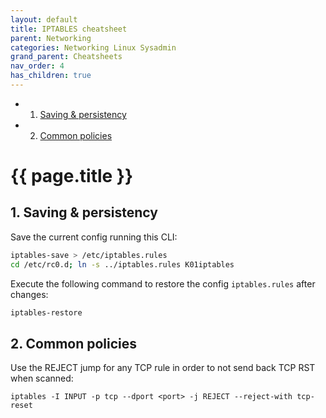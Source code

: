 ```yaml
---
layout: default
title: IPTABLES cheatsheet
parent: Networking
categories: Networking Linux Sysadmin
grand_parent: Cheatsheets
nav_order: 4
has_children: true
---
```


<!-- vscode-markdown-toc -->
* 1. [Saving & persistency](#Savingpersistency)
* 2. [Common policies](#Commonpolicies)

<!-- vscode-markdown-toc-config
	numbering=true
	autoSave=true
	/vscode-markdown-toc-config -->
<!-- /vscode-markdown-toc -->

# {{ page.title }}

##  1. <a name='Savingpersistency'></a>Saving & persistency

Save the current config running this CLI:

```sh
iptables-save > /etc/iptables.rules
cd /etc/rc0.d; ln -s ../iptables.rules K01iptables
```

Execute the following command to restore the config ```iptables.rules``` after changes: 

```sh
iptables-restore
```

##  2. <a name='Commonpolicies'></a>Common policies

Use the REJECT jump for any TCP rule in order to not send back TCP RST when scanned:
```
iptables -I INPUT -p tcp --dport <port> -j REJECT --reject-with tcp-reset
```
